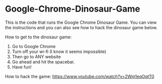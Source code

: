 # Google-Chrome-Dinosaur-Game
This is the code that runs the Google Chrome Dinosaur Game.  You can view the instructions and you can also see how to hack the dinosaur game below.  

How to get to the dinosaur game:
1. Go to Google Chrome
2. Turn off your wi-fi (I know it seems impossible)
3. Then go to ANY website
4. Go ahead and hit the spacebar.
5. Have fun!

How to hack the game:
https://www.youtube.com/watch?v=2Wm1eqOqtT0
